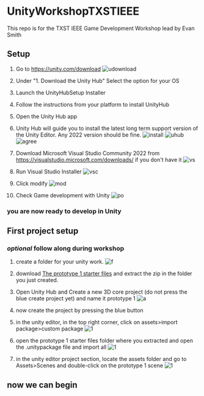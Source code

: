 # UnityWorkshopTXSTIEEE

 This repo is for the TXST IEEE Game Development Workshop lead by Evan Smith

## Setup

1. Go to <https://unity.com/download> ![udownload](/images/UnityDownloadPage.png)

2. Under "1. Download the Unity Hub" Select the option for your OS

3. Launch the UnityHubSetup Installer

4. Follow the instructions from your platform to install UnityHub

5. Open the Unity Hub app

6. Unity Hub will guide you to install the latest long term support version of the Unity Editor. Any 2022 version should be fine.
![install](/images/installedit.png)
![uhub](/images/UnityHubInstall.png)
![agree](/images/agree.png)

7. Download Microsoft Visual Studio Community 2022 from <https://visualstudio.microsoft.com/downloads/> if you don't have it ![vs](/images/vsdownload.png)

8. Run Visual Studio Installer ![vsc](/images/vsinstaller.png)

9. Click modify ![mod](/images/mod.png)

10. Check Game development with Unity ![po](/images/workloads.png)

### you are now ready to develop in Unity

## First project setup

### *optional* follow along during workshop

1. create a folder for your unity work.
![f](images\folderpic.png)

2. download [The prototype 1 starter files](<Prototype 1 - Starter Files.zip>) and extract the zip in the folder you just created.

3. Open Unity Hub and Create a new 3D core project (do not press the blue create project yet) and name it prototype 1
![a](/images/b.png)

4. now create the project by pressing the blue button

5. in the unity editor, in the top right corner, click on assets>import package>custom package
![1](/images/a.png)

6. open the prototype 1 starter files folder where you extracted and open the .unitypackage file and import all
![1](/images/c.png)

7. in the unity editor project section, locate the assets folder and go to Assets>Scenes and double-click on the prototype 1 scene
![1](/images/d.png)

## now we can begin
